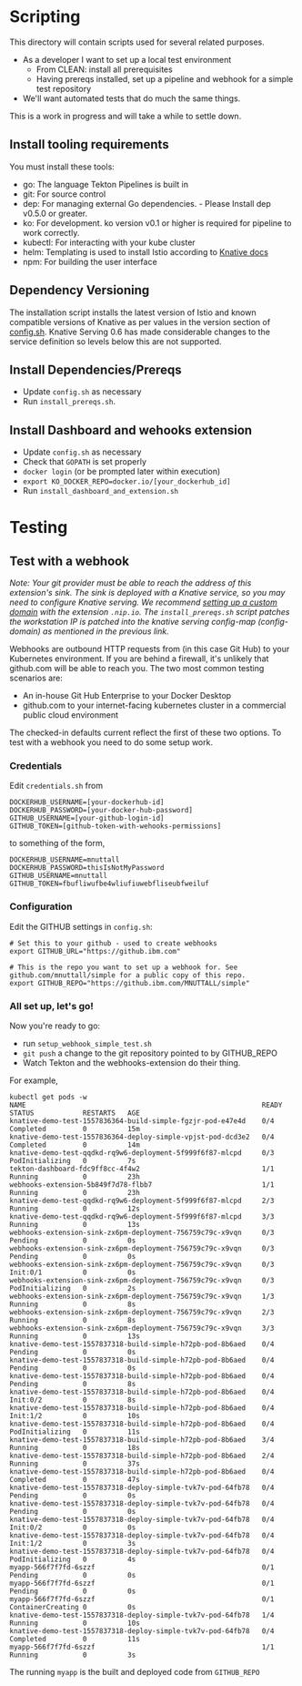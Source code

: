 # Scripting
This directory will contain scripts used for several related purposes. 

- As a developer I want to set up a local test environment
  - From CLEAN: install all prerequisites
  - Having prereqs installed, set up a pipeline and webhook for a simple test repository
- We'll want automated tests that do much the same things. 

This is a work in progress and will take a while to settle down. 

## Install tooling requirements
You must install these tools:

- go: The language Tekton Pipelines is built in
- git: For source control
- dep: For managing external Go dependencies. - Please Install dep v0.5.0 or greater.
- ko: For development. ko version v0.1 or higher is required for pipeline to work correctly.
- kubectl: For interacting with your kube cluster
- helm: Templating is used to install Istio according to [Knative docs](https://knative.dev/docs/install/installing-istio/)
- npm: For building the user interface


## Dependency Versioning
The installation script installs the latest version of Istio and known compatible versions of Knative as per values in the version section of [config.sh](https://github.com/tektoncd/experimental/blob/master/webhooks-extension/test/config.sh). Knative Serving 0.6 has made considerable changes to the service definition so levels below this are not supported.

## Install Dependencies/Prereqs
- Update `config.sh` as necessary
- Run `install_prereqs.sh`. 

## Install Dashboard and wehooks extension
- Update `config.sh` as necessary
- Check that `GOPATH` is set properly
- `docker login` (or be prompted later within execution)
- `export KO_DOCKER_REPO=docker.io/[your_dockerhub_id]`
- Run `install_dashboard_and_extension.sh`

# Testing 
## Test with a webhook
_Note: Your git provider must be able to reach the address of this extension's sink. The sink is deployed with a Knative service, so you may need to configure Knative serving. We recommend [setting up a custom domain](https://knative.dev/v0.3-docs/serving/using-a-custom-domain/) with the extension `.nip.io`. The `install_prereqs.sh` script patches the workstation IP is patched into the knative serving config-map (config-domain) as mentioned in the previous link._

Webhooks are outbound HTTP requests from (in this case Git Hub) to your Kubernetes environment. If you are behind a firewall, it's unlikely that github.com will be able to reach you. The two most common testing scenarios are: 
- An in-house Git Hub Enterprise to your Docker Desktop
- github.com to your internet-facing kubernetes cluster in a commercial public cloud environment

The checked-in defaults current reflect the first of these two options. To test with a webhook you need to do some setup work. 

### Credentials 
Edit `credentials.sh` from 
```
DOCKERHUB_USERNAME=[your-dockerhub-id]
DOCKERHUB_PASSWORD=[your-docker-hub-password]
GITHUB_USERNAME=[your-github-login-id]
GITHUB_TOKEN=[github-token-with-wehooks-permissions]
```
to something of the form, 
```
DOCKERHUB_USERNAME=mnuttall
DOCKERHUB_PASSWORD=thisIsNotMyPassword
GITHUB_USERNAME=mnuttall
GITHUB_TOKEN=fbufliwufbe4wliufiuwebfliseubfweiluf
```

### Configuration
Edit the GITHUB settings in `config.sh`: 
```
# Set this to your github - used to create webhooks
export GITHUB_URL="https://github.ibm.com"

# This is the repo you want to set up a webhook for. See github.com/mnuttall/simple for a public copy of this repo. 
export GITHUB_REPO="https://github.ibm.com/MNUTTALL/simple"
```

### All set up, let's go! 

Now you're ready to go: 
- run `setup_webhook_simple_test.sh`
- `git push` a change to the git repository pointed to by GITHUB_REPO
- Watch Tekton and the webhooks-extension do their thing. 

For example, 
```
kubectl get pods -w
NAME                                                          READY   STATUS            RESTARTS   AGE
knative-demo-test-1557836364-build-simple-fgzjr-pod-e47e4d    0/4     Completed         0          15m
knative-demo-test-1557836364-deploy-simple-vpjst-pod-dcd3e2   0/4     Completed         0          14m
knative-demo-test-qqdkd-rq9w6-deployment-5f999f6f87-mlcpd     0/3     PodInitializing   0          7s
tekton-dashboard-fdc9ff8cc-4f4w2                              1/1     Running           0          23h
webhooks-extension-5b849f7d78-flbb7                           1/1     Running           0          23h
knative-demo-test-qqdkd-rq9w6-deployment-5f999f6f87-mlcpd     2/3     Running           0          12s
knative-demo-test-qqdkd-rq9w6-deployment-5f999f6f87-mlcpd     3/3     Running           0          13s
webhooks-extension-sink-zx6pm-deployment-756759c79c-x9vqn     0/3     Pending           0          0s
webhooks-extension-sink-zx6pm-deployment-756759c79c-x9vqn     0/3     Pending           0          0s
webhooks-extension-sink-zx6pm-deployment-756759c79c-x9vqn     0/3     Init:0/1          0          0s
webhooks-extension-sink-zx6pm-deployment-756759c79c-x9vqn     0/3     PodInitializing   0          2s
webhooks-extension-sink-zx6pm-deployment-756759c79c-x9vqn     1/3     Running           0          8s
webhooks-extension-sink-zx6pm-deployment-756759c79c-x9vqn     2/3     Running           0          8s
webhooks-extension-sink-zx6pm-deployment-756759c79c-x9vqn     3/3     Running           0          13s
knative-demo-test-1557837318-build-simple-h72pb-pod-8b6aed    0/4     Pending           0          0s
knative-demo-test-1557837318-build-simple-h72pb-pod-8b6aed    0/4     Pending           0          0s
knative-demo-test-1557837318-build-simple-h72pb-pod-8b6aed    0/4     Pending           0          8s
knative-demo-test-1557837318-build-simple-h72pb-pod-8b6aed    0/4     Init:0/2          0          8s
knative-demo-test-1557837318-build-simple-h72pb-pod-8b6aed    0/4     Init:1/2          0          10s
knative-demo-test-1557837318-build-simple-h72pb-pod-8b6aed    0/4     PodInitializing   0          11s
knative-demo-test-1557837318-build-simple-h72pb-pod-8b6aed    3/4     Running           0          18s
knative-demo-test-1557837318-build-simple-h72pb-pod-8b6aed    2/4     Running           0          37s
knative-demo-test-1557837318-build-simple-h72pb-pod-8b6aed    0/4     Completed         0          47s
knative-demo-test-1557837318-deploy-simple-tvk7v-pod-64fb78   0/4     Pending           0          0s
knative-demo-test-1557837318-deploy-simple-tvk7v-pod-64fb78   0/4     Pending           0          0s
knative-demo-test-1557837318-deploy-simple-tvk7v-pod-64fb78   0/4     Init:0/2          0          0s
knative-demo-test-1557837318-deploy-simple-tvk7v-pod-64fb78   0/4     Init:1/2          0          3s
knative-demo-test-1557837318-deploy-simple-tvk7v-pod-64fb78   0/4     PodInitializing   0          4s
myapp-566f7f7fd-6szzf                                         0/1     Pending           0          0s
myapp-566f7f7fd-6szzf                                         0/1     Pending           0          0s
myapp-566f7f7fd-6szzf                                         0/1     ContainerCreating 0          0s
knative-demo-test-1557837318-deploy-simple-tvk7v-pod-64fb78   1/4     Running           0          10s
knative-demo-test-1557837318-deploy-simple-tvk7v-pod-64fb78   0/4     Completed         0          11s
myapp-566f7f7fd-6szzf                                         1/1     Running           0          3s
```
The running `myapp` is the built and deployed code from `GITHUB_REPO`
